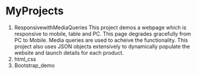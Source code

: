 # MyProjects
1. ResponsivewithMediaQueries
This project demos a webpage which is responsive to mobile, table and PC.
This page degrades gracefully from PC to Mobile.
Media queries are used to acheive the functionality.
This project also uses JSON objects extensively to dynamically populate the website and launch details for each product.
2. html_css
3. Bootstrap_demo


